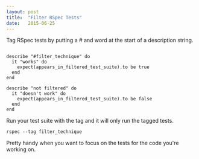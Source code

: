 ```yaml
---
layout: post
title:  "Filter RSpec Tests"
date:   2015-06-25
---
```


Tag RSpec tests by putting a # and word at the start of a description string.

<pre><code>
describe "#filter_technique" do
  it "works" do
    expect(appears_in_filtered_test_suite).to be true
  end
end

describe "not filtered" do
  it "doesn't work" do
    expect(appears_in_filtered_test_suite).to be false
  end
end
</code></pre>

Run your test suite with the tag and it will only run the tagged tests.

  <pre><code>rspec --tag filter_technique</code></pre>

  Pretty handy when you want to focus on the tests for the code you're working on.
